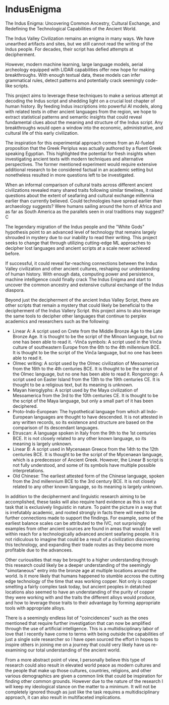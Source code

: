 # IndusEnigma
The Indus Enigma: Uncovering Common Ancestry, Cultural Exchange, and Redefining the Technological Capabilities of the Ancient World.

The Indus Valley Civilization remains an enigma in many ways. We have unearthed artifacts and sites, but we still cannot read the writing of the Indus people. For decades, their script has defied attempts at decipherment.

However, modern machine learning, large language models, aerial archeology equipped with LIDAR capabilities offer new hope for making breakthroughs. With enough textual data, these models can infer grammatical rules, detect patterns and potentially crack seemingly code-like scripts.

This project aims to leverage these techniques to make a serious attempt at decoding the Indus script and shedding light on a crucial lost chapter of human history. By feeding Indus inscriptions into powerful AI models, along with related texts in other ancient languages from the region, we hope to extract statistical patterns and semantic insights that could reveal fundamental clues about the meaning and structure of the Indus script. Any breakthroughs would open a window into the economic, administrative, and cultural life of this early civilization.

The inspiration for this experimental approach comes from an AI-fueled proposition that the Greek Periplus was actually authored by a fluent Greek speaking Egyptian. This highlighted the potential for fresh insights when investigating ancient texts with modern techniques and alternative perspectives. The former mentioned experiment would require extensive additional research to be considered factual in an academic setting but nonetheless resulted in more questions left to be investigated.

When an informal comparison of cultural traits across different ancient civilizations revealed many shared traits following similar timelines, it raised questions about the extent of seafaring and cultural exchange millennia earlier than currently believed. Could technologies have spread earlier than archaeology suggests? Were humans sailing around the horn of Africa and as far as South America as the parallels seen in oral traditions may suggest? C

The legendary migration of the Indus people and the "White Gods" hypothesis point to an advanced level of technology that remains largely shrouded in mystery due to our inability to read their writing. This project seeks to change that through utilizing cutting-edge ML approaches to decipher lost languages and ancient scripts at a scale never achieved before.

If successful, it could reveal far-reaching connections between the Indus Valley civilization and other ancient cultures, reshaping our understanding of human history. With enough data, computing power and persistence, machine intelligence could finally crack The Indus Enigma and start to uncover the common ancestry and extensive cultural exchange of the Indus diaspora.

Beyond just the decipherment of the ancient Indus Valley Script, there are other scripts that remain a mystery that could likely be beneficial to the decipherment of the Indus Vallery Script. this project aims to also leverage the same tools to decipher other languages that continue to perplex academics and researchers such as the following:

- Linear A: A script used on Crete from the Middle Bronze Age to the Late Bronze Age. It is thought to be the script of the Minoan language, but no one has been able to read it.
-Vinča symbols: A script used in the Vinča culture of southeastern Europe from the 6th to the 4th millennium BCE. It is thought to be the script of the Vinča language, but no one has been able to read it.
- Olmec writing: A script used by the Olmec civilization of Mesoamerica from the 16th to the 4th centuries BCE. It is thought to be the script of the Olmec language, but no one has been able to read it.
Rongorongo: A script used on Easter Island from the 13th to the 19th centuries CE. It is thought to be a religious text, but its meaning is unknown.
- Mayan hieroglyphs: A script used by the Maya civilization of Mesoamerica from the 3rd to the 10th centuries CE. It is thought to be the script of the Maya language, but only a small part of it has been deciphered.
- Proto-Indo-European: The hypothetical language from which all Indo-European languages are thought to have descended. It is not attested in any written records, so its existence and structure are based on the comparison of its descendant languages.
- Etruscan: A language spoken in Italy from the 9th to the 1st centuries BCE. It is not closely related to any other known language, so its meaning is largely unknown.
- Linear B: A script used in Mycenaean Greece from the 14th to the 12th centuries BCE. It is thought to be the script of the Mycenaean language, which is a predecessor of Ancient Greek. However, the Linear B script is not fully understood, and some of its symbols have multiple possible interpretations.
- Old Chinese: The earliest attested form of the Chinese language, spoken from the 2nd millennium BCE to the 3rd century BCE. It is not closely related to any other known language, so its meaning is largely unknown.

In addition to the decipherment and linguistic research aiming to be accomplished, these tasks will also require hard evidence as this is not a task that is exclusively linguistic in nature. To paint the picture in a way that is irrefutably academic, and rooted strongly in facts there will need to be further connections made to support the findings. For example, some of the earliest balance scales can be attributed to the IVC, not surprisingly examples from other ancient sources are found in areas that would be well within reach for a technologically advanced ancient seafaring people. It is not ridiculous to imagine that could be a result of a civilization discovering this technology, and expanding their trade routes as they become more profitable due to the advancees. 

Other curiousities that may be brought to a higher understanding through this research could likely be a deeper understanding of the seemingly "simotaneous" entry into the bronze age at multiple locations around the world. Is it more likely that humans happened to stumble accross the cutting edge technology of the time that was working copper. Not only is copper smelting a fairly complex task today, but ancient peoples in detatched locations also seemed to have an understanding of the purity of copper they were working with and the traits the different alloys would produce, and how to leverage those traits to their advantage by forming appropriate tools with appropriate alloys.

There is a seemingly endless list of "coincidences" such as the ones mentioned that require further investigation that can now be amplified through the use of artificial intelligence. This is a multidisciplinary labor of love that I recently have come to terms with being outside the capabilities of just a single sole researcher so I have open sourced the effort in hopes to inspire others in joining me on a journey that could very likely have us re-examining our total understanding of the ancient world. 

From a more abstract point of view, I personally believe this type of research could also result in elevated world peace as modern cultures and the people that make up those cultures, countries, religions, and other various demographics are given a common link that could be inspiration for finding other common grounds. However due to the nature of the research I will keep my ideological stance on the matter to a minimum. It will not be completely ignored though as just like the task requires a multidisciplinary approach, it can also result in multifaceted implications.

